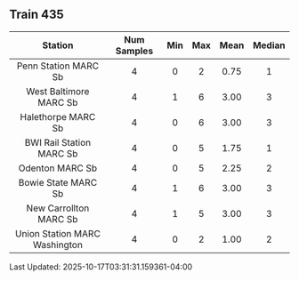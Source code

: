 ## Train 435

| Station | Num Samples | Min | Max | Mean | Median |
| :-----: | :---------: | :-: | :-: | :--: | :----: |
| Penn Station MARC Sb | 4 | 0 | 2 | 0.75 | 1 |
| West Baltimore MARC Sb | 4 | 1 | 6 | 3.00 | 3 |
| Halethorpe MARC Sb | 4 | 0 | 6 | 3.00 | 3 |
| BWI Rail Station MARC Sb | 4 | 0 | 5 | 1.75 | 1 |
| Odenton MARC Sb | 4 | 0 | 5 | 2.25 | 2 |
| Bowie State MARC Sb | 4 | 1 | 6 | 3.00 | 3 |
| New Carrollton MARC Sb | 4 | 1 | 5 | 3.00 | 3 |
| Union Station MARC Washington | 4 | 0 | 2 | 1.00 | 2 |


Last Updated: 2025-10-17T03:31:31.159361-04:00